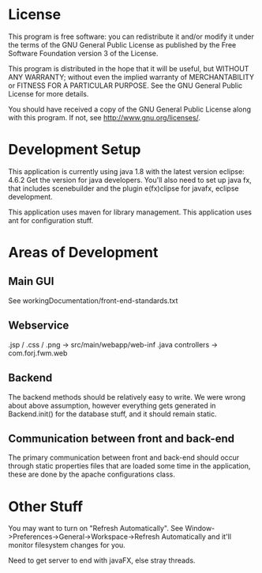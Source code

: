 # License
This program is free software: you can redistribute it and/or modify
it under the terms of the GNU General Public License as published by
the Free Software Foundation version 3 of the License.

This program is distributed in the hope that it will be useful,
but WITHOUT ANY WARRANTY; without even the implied warranty of
MERCHANTABILITY or FITNESS FOR A PARTICULAR PURPOSE.  See the
GNU General Public License for more details.

You should have received a copy of the GNU General Public License
along with this program.  If not, see <http://www.gnu.org/licenses/>.


# Development Setup
This application is currently using java 1.8 with the latest version eclipse: 4.6.2
Get the version for java developers.
You'll also need to set up java fx, that includes scenebuilder and the plugin e(fx)clipse for javafx, eclipse development.

This application uses maven for library management.
This application uses ant for configuration stuff.

# Areas of Development

## Main GUI
See workingDocumentation/front-end-standards.txt

## Webservice
.jsp / .css / .png -> src/main/webapp/web-inf
.java controllers -> com.forj.fwm.web

## Backend 
The backend methods should be relatively easy to write. 
We were wrong about above assumption, however everything gets generated in Backend.init() for the database stuff, and it should remain static. 

## Communication between front and back-end
The primary communication between front and back-end should occur through static properties files
that are loaded some time in the application, these are done by the apache configurations class.


# Other Stuff
You may want to turn on "Refresh Automatically".
See Window->Preferences->General->Workspace->Refresh Automatically
and it'll monitor filesystem changes for you.

Need to get server to end with javaFX, else stray threads.
